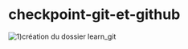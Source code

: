 # checkpoint-git-et-github
![1)création du dossier learn_git](https://user-images.githubusercontent.com/76696366/218114455-418ca275-1f1b-4851-984c-af8a2670db3a.png)
